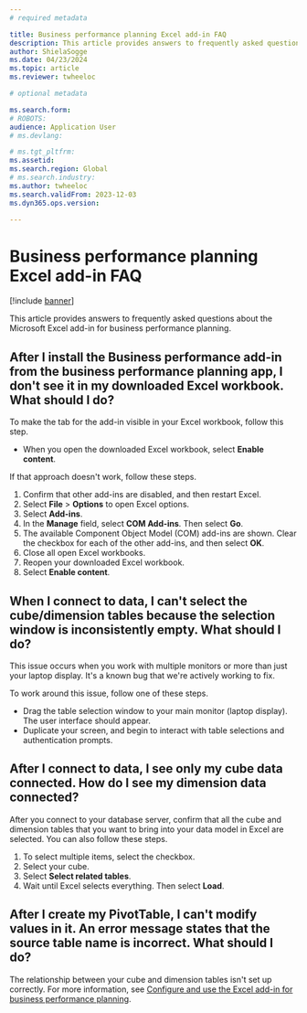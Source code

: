 ```yaml
---
# required metadata

title: Business performance planning Excel add-in FAQ
description: This article provides answers to frequently asked questions about the Microsoft Excel add-in for business performance planning.
author: ShielaSogge
ms.date: 04/23/2024
ms.topic: article
ms.reviewer: twheeloc

# optional metadata

ms.search.form: 
# ROBOTS: 
audience: Application User
# ms.devlang: 

# ms.tgt_pltfrm: 
ms.assetid: 
ms.search.region: Global
# ms.search.industry: 
ms.author: twheeloc
ms.search.validFrom: 2023-12-03
ms.dyn365.ops.version: 

---
```

# Business performance planning Excel add-in FAQ

[!include [banner](../includes/banner.md)]

This article provides answers to frequently asked questions about the Microsoft Excel add-in for business performance planning.

## After I install the Business performance add-in from the business performance planning app, I don't see it in my downloaded Excel workbook. What should I do?

To make the tab for the add-in visible in your Excel workbook, follow this step.

- When you open the downloaded Excel workbook, select **Enable content**.

If that approach doesn't work, follow these steps.

1. Confirm that other add-ins are disabled, and then restart Excel.
2. Select **File** \> **Options** to open Excel options.
3. Select **Add-ins**.
4. In the **Manage** field, select **COM Add-ins**. Then select **Go**.
5. The available Component Object Model (COM) add-ins are shown. Clear the checkbox for each of the other add-ins, and then select **OK**.
6. Close all open Excel workbooks.
7. Reopen your downloaded Excel workbook.
8. Select **Enable content**.

## When I connect to data, I can't select the cube/dimension tables because the selection window is inconsistently empty. What should I do?

This issue occurs when you work with multiple monitors or more than just your laptop display. It's a known bug that we're actively working to fix.

To work around this issue, follow one of these steps.

- Drag the table selection window to your main monitor (laptop display). The user interface should appear.
- Duplicate your screen, and begin to interact with table selections and authentication prompts.

## After I connect to data, I see only my cube data connected. How do I see my dimension data connected?

After you connect to your database server, confirm that all the cube and dimension tables that you want to bring into your data model in Excel are selected. You can also follow these steps.

1. To select multiple items, select the checkbox.
2. Select your cube.
3. Select **Select related tables**.
4. Wait until Excel selects everything. Then select **Load**.

## After I create my PivotTable, I can't modify values in it. An error message states that the source table name is incorrect. What should I do?

The relationship between your cube and dimension tables isn't set up correctly. For more information, see [Configure and use the Excel add-in for business performance planning](use-excel-addin.md).
